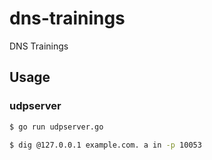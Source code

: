 # dns-trainings
DNS Trainings

## Usage

### udpserver

```sh
$ go run udpserver.go
```

```sh
$ dig @127.0.0.1 example.com. a in -p 10053
```

